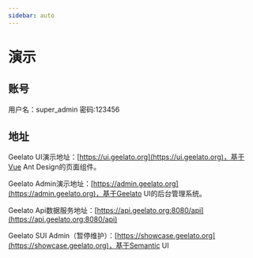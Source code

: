 ```yaml
---
sidebar: auto
---
```


# 演示

## 账号

用户名：super_admin
密码:123456

## 地址
Geelato UI演示地址：[https://ui.geelato.org](https://ui.geelato.org)，基于Vue Ant Design的页面组件。

Geelato Admin演示地址：[https://admin.geelato.org](https://admin.geelato.org)，基于Geelato UI的后台管理系统。

Geelato Api数据服务地址：[https://api.geelato.org:8080/api](https://api.geelato.org:8080/api)

Geelato SUI Admin（暂停维护）：[https://showcase.geelato.org](https://showcase.geelato.org)，基于Semantic UI


